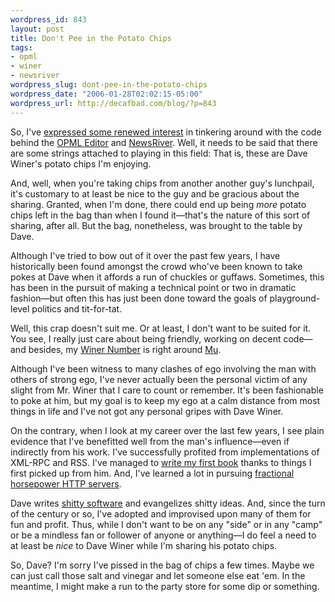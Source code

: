 ```yaml
--- 
wordpress_id: 843
layout: post
title: Don't Pee in the Potato Chips
tags: 
- opml
- winer
- newsriver
wordpress_slug: dont-pee-in-the-potato-chips
wordpress_date: "2006-01-28T02:02:15-05:00"
wordpress_url: http://decafbad.com/blog/?p=843
---
```

So, I've [expressed some renewed interest][interest] in tinkering around with the code behind the [OPML Editor][opml] and [NewsRiver][news].  Well, it needs to be said that there are some strings attached to playing in this field:  That is, these are Dave Winer's potato chips I'm enjoying.  

And, well, when you're taking chips from another another guy's lunchpail, it's customary to at least be nice to the guy and be gracious about the sharing.  Granted, when I'm done, there could end up being *more* potato chips left in the bag than when I found it—that's the nature of this sort of sharing, after all.  But the bag, nonetheless, was brought to the table by Dave.  

Although I've tried to bow out of it over the past few years, I have historically been found amongst the crowd who've been known to take pokes at Dave when it affords a run of chuckles or guffaws.  Sometimes, this has been in the pursuit of making a technical point or two in dramatic fashion—but often this has just been done toward the goals of playground-level politics and tit-for-tat.    

Well, this crap doesn't suit me.  Or at least, I don't want to be suited for it.  You see, I really just care about being friendly, working on decent code—and besides, my [Winer Number][wn] is right around [Mu][].

Although I've been witness to many clashes of ego involving the man with others of strong ego, I've never actually been the personal victim of any slight from Mr. Winer that I care to count or remember.  It's been fashionable to poke at him, but my goal is to keep my ego at a calm distance from most things in life and I've not got any personal gripes with Dave Winer.

On the contrary, when I look at my career over the last few years, I see plain evidence that I've benefitted well from the man's influence—even if indirectly from his work.  I've successfully profited from implementations of XML-RPC and RSS.  I've managed to [write my first book][book] thanks to things I first picked up from him.  And, I've learned a lot in pursuing [fractional horsepower HTTP servers][fh].

Dave writes [shitty software][shitty] and evangelizes shitty ideas.  And, since the turn of the century or so, I've adopted and improvised upon many of them for fun and profit.  Thus, while I don't want to be on any "side" or in any "camp" or  be a mindless fan or follower of anyone or anything—I do feel a need to at least be *nice* to Dave Winer while I'm sharing his potato chips.

So, Dave?  I'm sorry I've pissed in the bag of chips a few times.  Maybe we can just call those salt and vinegar and let someone else eat 'em.  In the meantime, I might make a run to the party store for some dip or something.

<!-- tags: winer opml newsriver  -->

[shitty]: http://davenet.scripting.com/1995/09/03/wemakeshittysoftware
[fh]: http://davenet.scripting.com/1997/09/14/FractionalHorsepowerHTTPSe
[book]: http://www.amazon.com/exec/obidos/ASIN/0764597582/0xdecafbad01-20?creative=327641&camp=14573&link_code=as1
[mu]: http://en.wikipedia.org/wiki/Mu_(negative)
[wn]: http://diveintomark.org/archives/2003/04/21/whats_your_winer_number
[interest]: http://decafbad.com/blog/2006/01/28/ancient-code-drifting-down-the-newsriver
[opml]: http://support.opml.org/
[news]: http://www.newsriver.org/
